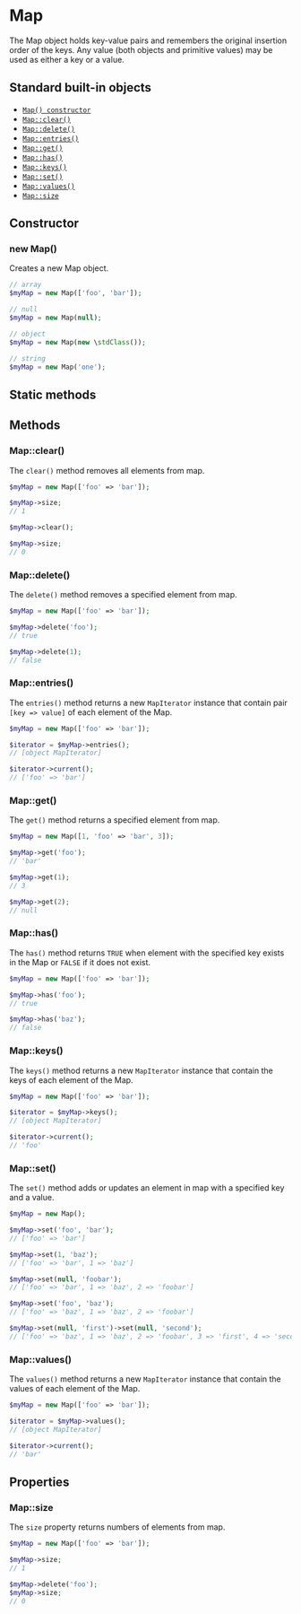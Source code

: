 # Map

The Map object holds key-value pairs and remembers the original insertion order of the keys. Any value (both objects and
primitive values) may be used as either a key or a value.

## Standard built-in objects

- [`Map() constructor`](#new-map)
- [`Map::clear()`](#mapclear)
- [`Map::delete()`](#mapdelete)
- [`Map::entries()`](#mapentries)
- [`Map::get()`](#mapget)
- [`Map::has()`](#maphas)
- [`Map::keys()`](#mapkeys)
- [`Map::set()`](#mapset)
- [`Map::values()`](#mapvalues)
- [`Map::size`](#mapsize)

## Constructor

### new Map()

Creates a new Map object.

```php
// array
$myMap = new Map(['foo', 'bar']);

// null
$myMap = new Map(null);

// object
$myMap = new Map(new \stdClass());

// string
$myMap = new Map('one');
```

## Static methods

## Methods

### Map::clear()

The `clear()` method removes all elements from map.

```php
$myMap = new Map(['foo' => 'bar']);

$myMap->size;
// 1

$myMap->clear();

$myMap->size;
// 0
```

### Map::delete()

The `delete()` method removes a specified element from map.

```php
$myMap = new Map(['foo' => 'bar']);

$myMap->delete('foo');
// true

$myMap->delete(1);
// false
```

### Map::entries()

The `entries()` method returns a new `MapIterator` instance that contain pair `[key => value]` of each element of the Map.

```php
$myMap = new Map(['foo' => 'bar']);

$iterator = $myMap->entries();
// [object MapIterator]

$iterator->current();
// ['foo' => 'bar']
```

### Map::get()

The `get()` method returns a specified element from map.

```php
$myMap = new Map([1, 'foo' => 'bar', 3]);

$myMap->get('foo');
// 'bar'

$myMap->get(1);
// 3

$myMap->get(2);
// null
```

### Map::has()

The `has()` method returns `TRUE` when element with the specified key exists in the Map or `FALSE` if it does not exist.

```php
$myMap = new Map(['foo' => 'bar']);

$myMap->has('foo');
// true

$myMap->has('baz');
// false
```

### Map::keys()

The `keys()` method returns a new `MapIterator` instance that contain the keys of each element of the Map.

```php
$myMap = new Map(['foo' => 'bar']);

$iterator = $myMap->keys();
// [object MapIterator]

$iterator->current();
// 'foo'
```

### Map::set()

The `set()` method adds or updates an element in map with a specified key and a value.

```php
$myMap = new Map();

$myMap->set('foo', 'bar');
// ['foo' => 'bar']

$myMap->set(1, 'baz');
// ['foo' => 'bar', 1 => 'baz']

$myMap->set(null, 'foobar');
// ['foo' => 'bar', 1 => 'baz', 2 => 'foobar']

$myMap->set('foo', 'baz');
// ['foo' => 'baz', 1 => 'baz', 2 => 'foobar']

$myMap->set(null, 'first')->set(null, 'second');
// ['foo' => 'baz', 1 => 'baz', 2 => 'foobar', 3 => 'first', 4 => 'second']
```

### Map::values()

The `values()` method returns a new `MapIterator` instance that contain the values of each element of the Map.

```php
$myMap = new Map(['foo' => 'bar']);

$iterator = $myMap->values();
// [object MapIterator]

$iterator->current();
// 'bar'
```

## Properties

### Map::size

The `size` property returns numbers of elements from map.

```php
$myMap = new Map(['foo' => 'bar']);

$myMap->size;
// 1

$myMap->delete('foo');
$myMap->size;
// 0
```
